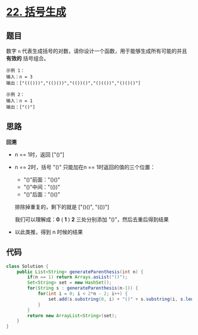 # [22. 括号生成](https://leetcode-cn.com/problems/generate-parentheses/)

## 题目

数字 `n` 代表生成括号的对数，请你设计一个函数，用于能够生成所有可能的并且 **有效的** 括号组合。

```
示例 1：
输入：n = 3
输出：["((()))","(()())","(())()","()(())","()()()"]

示例 2：
输入：n = 1
输出：["()"]
```

## 思路

**回溯**

- n == 1时，返回 ["()"]

- n == 2时，括号 "()" 只能加在n == 1时返回的值的三个位置：

  - "()"前面："()()"
  - "()"中间："(())"
  - "()"后面："()()"

  排除掉重复的，剩下的就是 ["()()", "(())"]

  我们可以理解成：**0** ( **1** ) **2** 三处分别添加 "()"，然后去重后得到结果

- 以此类推，得到 n 时候的结果



## 代码

```java
class Solution {
    public List<String> generateParenthesis(int n) {
        if(n == 1) return Arrays.asList("()");
        Set<String> set = new HashSet();
        for(String s : generateParenthesis(n-1)) {
            for(int i = 0; i < 2*n - 2; i++) {
                set.add(s.substring(0, i) + "()" + s.substring(i, s.length()));
            }
        }
        return new ArrayList<String>(set);
    }   
}
```



